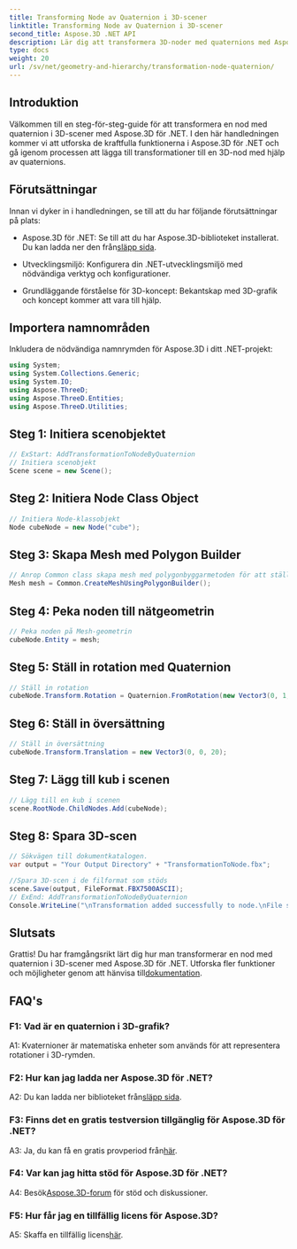 ```yaml
---
title: Transforming Node av Quaternion i 3D-scener
linktitle: Transforming Node av Quaternion i 3D-scener
second_title: Aspose.3D .NET API
description: Lär dig att transformera 3D-noder med quaternions med Aspose.3D för .NET. Steg-för-steg-guide för nybörjare.
type: docs
weight: 20
url: /sv/net/geometry-and-hierarchy/transformation-node-quaternion/
---
```

## Introduktion

Välkommen till en steg-för-steg-guide för att transformera en nod med quaternion i 3D-scener med Aspose.3D för .NET. I den här handledningen kommer vi att utforska de kraftfulla funktionerna i Aspose.3D för .NET och gå igenom processen att lägga till transformationer till en 3D-nod med hjälp av quaternions.

## Förutsättningar

Innan vi dyker in i handledningen, se till att du har följande förutsättningar på plats:

-  Aspose.3D för .NET: Se till att du har Aspose.3D-biblioteket installerat. Du kan ladda ner den från[släpp sida](https://releases.aspose.com/3d/net/).

- Utvecklingsmiljö: Konfigurera din .NET-utvecklingsmiljö med nödvändiga verktyg och konfigurationer.

- Grundläggande förståelse för 3D-koncept: Bekantskap med 3D-grafik och koncept kommer att vara till hjälp.

## Importera namnområden

Inkludera de nödvändiga namnrymden för Aspose.3D i ditt .NET-projekt:

```csharp
using System;
using System.Collections.Generic;
using System.IO;
using Aspose.ThreeD;
using Aspose.ThreeD.Entities;
using Aspose.ThreeD.Utilities;
```

## Steg 1: Initiera scenobjektet

```csharp
// ExStart: AddTransformationToNodeByQuaternion
// Initiera scenobjekt
Scene scene = new Scene();
```

## Steg 2: Initiera Node Class Object

```csharp
// Initiera Node-klassobjekt
Node cubeNode = new Node("cube");
```

## Steg 3: Skapa Mesh med Polygon Builder

```csharp
// Anrop Common class skapa mesh med polygonbyggarmetoden för att ställa in mesh-instans
Mesh mesh = Common.CreateMeshUsingPolygonBuilder();
```

## Steg 4: Peka noden till nätgeometrin

```csharp
// Peka noden på Mesh-geometrin
cubeNode.Entity = mesh;
```

## Steg 5: Ställ in rotation med Quaternion

```csharp
// Ställ in rotation
cubeNode.Transform.Rotation = Quaternion.FromRotation(new Vector3(0, 1, 0), new Vector3(0.3, 0.5, 0.1));            
```

## Steg 6: Ställ in översättning

```csharp
// Ställ in översättning
cubeNode.Transform.Translation = new Vector3(0, 0, 20);            
```

## Steg 7: Lägg till kub i scenen

```csharp
// Lägg till en kub i scenen
scene.RootNode.ChildNodes.Add(cubeNode);
```

## Steg 8: Spara 3D-scen

```csharp
// Sökvägen till dokumentkatalogen.
var output = "Your Output Directory" + "TransformationToNode.fbx";

//Spara 3D-scen i de filformat som stöds
scene.Save(output, FileFormat.FBX7500ASCII);
// ExEnd: AddTransformationToNodeByQuaternion
Console.WriteLine("\nTransformation added successfully to node.\nFile saved at " + output);
```

## Slutsats

Grattis! Du har framgångsrikt lärt dig hur man transformerar en nod med quaternion i 3D-scener med Aspose.3D för .NET. Utforska fler funktioner och möjligheter genom att hänvisa till[dokumentation](https://reference.aspose.com/3d/net/).

## FAQ's

### F1: Vad är en quaternion i 3D-grafik?

A1: Kvaternioner är matematiska enheter som används för att representera rotationer i 3D-rymden.

### F2: Hur kan jag ladda ner Aspose.3D för .NET?

 A2: Du kan ladda ner biblioteket från[släpp sida](https://releases.aspose.com/3d/net/).

### F3: Finns det en gratis testversion tillgänglig för Aspose.3D för .NET?

 A3: Ja, du kan få en gratis provperiod från[här](https://releases.aspose.com/).

### F4: Var kan jag hitta stöd för Aspose.3D för .NET?

 A4: Besök[Aspose.3D-forum](https://forum.aspose.com/c/3d/18) för stöd och diskussioner.

### F5: Hur får jag en tillfällig licens för Aspose.3D?

 A5: Skaffa en tillfällig licens[här](https://purchase.aspose.com/temporary-license/).
